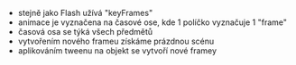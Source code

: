 * stejně jako Flash užívá "keyFrames"
* animace je vyznačena na časové ose, kde 1 políčko vyznačuje 1 "frame"
* časová osa se týká všech předmětů
* vytvořením nového frameu získáme prázdnou scénu
* aplikováním tweenu na objekt se vytvoří nové framey
